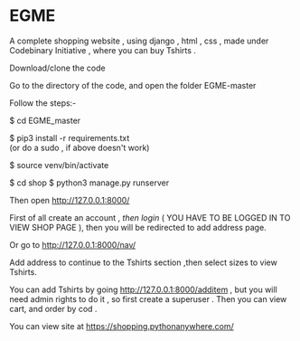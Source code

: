 # EGME
A complete shopping website , using django , html , css , made under Codebinary Initiative , where you can buy Tshirts .

Download/clone the code

Go to the directory of the code, and open the folder EGME-master

Follow the steps:-

$ cd EGME_master

$ pip3 install -r requirements.txt  
(or do a sudo , if above doesn't work)

$ source venv/bin/activate

$ cd shop
$ python3 manage.py runserver

Then open http://127.0.0.1:8000/

First of all create an account , *then login* ( YOU HAVE TO BE LOGGED IN TO VIEW SHOP PAGE ), then you will be redirected to add address page. 
 
 Or go to http://127.0.0.1:8000/nav/
 
Add address to continue to the Tshirts section ,then select sizes to view Tshirts.

You can add Tshirts by going http://127.0.0.1:8000/additem , but you will need admin rights to do it , so first create a superuser .
Then you can view cart, and order by cod .


You can view site at https://shopping.pythonanywhere.com/
